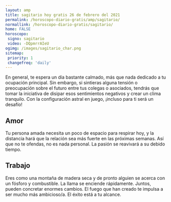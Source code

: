 ```yaml
---
layout: amp
title: sagitario hoy gratis 26 de febrero del 2021 
permalink: /horoscopo-diario-gratis/amp/sagitario/
normallink: /horoscopo-diario-gratis/sagitario/
home: FALSE
horoscopo:
 signo: sagitario
 video: -DQpmrrAIeU
ogimg: /images/sagitario_char.png
sitemap:
 priority: 1
 changefreq: 'daily'
---
```



En general, te espera un día bastante calmado, más que nada dedicado a tu ocupación principal. Sin embargo, si sintieras alguna tensión o preocupación sobre el futuro entre tus colegas o asociados, tendrás que tomar la iniciativa de disipar esos sentimientos negativos y crear un clima tranquilo. Con la configuración astral en juego, ¡incluso para ti será un desafío!

## Amor

Tu persona amada necesita un poco de espacio para respirar hoy, y la distancia hará que la relación sea más fuerte en las próximas semanas. Así que no te ofendas, no es nada personal. La pasión se reavivará a su debido tiempo.

## Trabajo

Eres como una montaña de madera seca y de pronto alguien se acerca con un fósforo y combustible. La llama se enciende rápidamente. Juntos, pueden concretar enormes cambios. El fuego que han creado te impulsa a ser mucho más ambicioso/a. El éxito está a tu alcance.